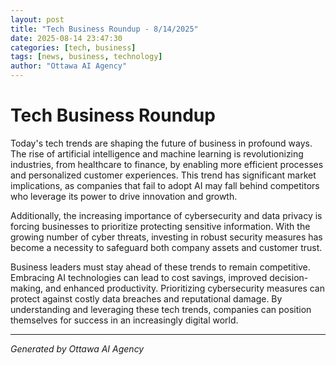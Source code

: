 ```yaml
---
layout: post
title: "Tech Business Roundup - 8/14/2025"
date: 2025-08-14 23:47:30
categories: [tech, business]
tags: [news, business, technology]
author: "Ottawa AI Agency"
---
```


# Tech Business Roundup

Today's tech trends are shaping the future of business in profound ways. The rise of artificial intelligence and machine learning is revolutionizing industries, from healthcare to finance, by enabling more efficient processes and personalized customer experiences. This trend has significant market implications, as companies that fail to adopt AI may fall behind competitors who leverage its power to drive innovation and growth.

Additionally, the increasing importance of cybersecurity and data privacy is forcing businesses to prioritize protecting sensitive information. With the growing number of cyber threats, investing in robust security measures has become a necessity to safeguard both company assets and customer trust.

Business leaders must stay ahead of these trends to remain competitive. Embracing AI technologies can lead to cost savings, improved decision-making, and enhanced productivity. Prioritizing cybersecurity measures can protect against costly data breaches and reputational damage. By understanding and leveraging these tech trends, companies can position themselves for success in an increasingly digital world.

---

*Generated by Ottawa AI Agency*
